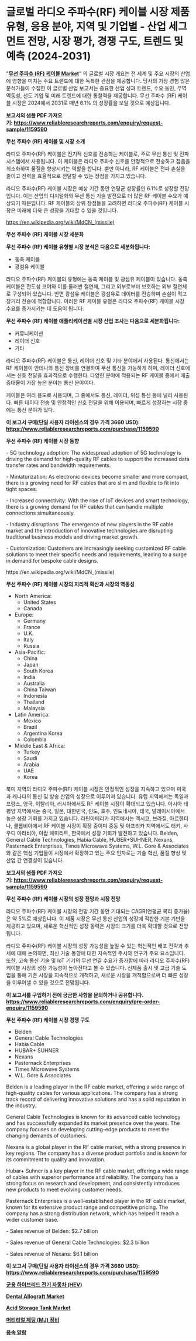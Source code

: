 <p><h1>글로벌 라디오 주파수(RF) 케이블 시장 제품 유형, 응용 분야, 지역 및 기업별 - 산업 세그먼트 전망, 시장 평가, 경쟁 구도, 트렌드 및 예측 (2024-2031)</h1></p><p>"<strong><a href="https://www.reliableresearchreports.com/global-radio-frequency-cable-market-in-global-r1159590">무선 주파수 (RF) 케이블 Market</a></strong>" 의 글로벌 시장 개요는 전 세계 및 주요 시장의 산업에 영향을 미치는 주요 트렌드에 대한 독특한 관점을 제공합니다. 당사의 가장 경험 많은 분석가들이 수집한 이 글로벌 산업 보고서는 중요한 산업 성과 트렌드, 수요 동인, 무역 역동성, 선도 기업 및 미래 트렌드에 대한 통찰력을 제공합니다. 무선 주파수 (RF) 케이블 시장은 2024에서 2031로 매년 6.1% 의 성장률을 보일 것으로 예상됩니다.</p>
<p><strong>보고서의 샘플 PDF 가져오기:&nbsp;<a href="https://www.reliableresearchreports.com/enquiry/request-sample/1159590">https://www.reliableresearchreports.com/enquiry/request-sample/1159590</a></strong></p>
<p><strong>무선 주파수 (RF) 케이블 및 시장 소개</strong></p>
<p><p>라디오 주파수(RF) 케이블은 전기적 신호를 전송하는 케이블로, 주로 무선 통신 및 전파 시스템에서 사용됩니다. 이 케이블은 라디오 주파수 신호를 안정적으로 전송하고 잡음을 최소화하여 품질을 향상시키는 역할을 합니다. 뿐만 아니라, RF 케이블은 전파 손실을 줄이고 전력을 효율적으로 전달할 수 있는 장점을 가지고 있습니다.</p><p>라디오 주파수(RF) 케이블 시장은 예상 기간 동안 연평균 성장률인 6.1%로 성장할 전망입니다. 이는 산업의 디지털화와 무선 통신 기술 발전으로 더 많은 RF 케이블 수요가 예상되기 때문입니다. RF 케이블의 상위 장점들을 고려하면 라디오 주파수(RF) 케이블 시장은 미래에 더욱 큰 성장을 기대할 수 있을 것입니다.</p></p>
<p><a href="https://en.wikipedia.org/wiki/MdCN_(missile)">https://en.wikipedia.org/wiki/MdCN_(missile)</a></p>
<p><strong>무선 주파수 (RF) 케이블 시장 세분화</strong></p>
<p><strong>무선 주파수 (RF) 케이블 유형별 시장 분석은 다음으로 세분화됩니다:</strong></p>
<p><ul><li>동축 케이블</li><li>광섬유 케이블</li></ul></p>
<p><p>라디오 주파수(RF) 케이블의 유형에는 동축 케이블 및 광섬유 케이블이 있습니다. 동축 케이블은 전도성 코어와 이를 둘러싼 절연체, 그리고 외부로부터 보호하는 외부 절연체로 구성되어 있습니다. 반면 광섬유 케이블은 광섬유로 데이터를 전송하며 손실이 적고 장거리 전송에 적합합니다. 이러한 RF 케이블 유형은 라디오 주파수(RF) 케이블 시장 수요를 증가시키는 데 도움이 됩니다.</p></p>
<p><strong>무선 주파수 (RF) 케이블 애플리케이션별 시장 산업 조사는 다음으로 세분화됩니다:</strong></p>
<p><ul><li>커뮤니케이션</li><li>레이더 신호</li><li>기타</li></ul></p>
<p><p>라디오 주파수(RF) 케이블은 통신, 레이더 신호 및 기타 분야에서 사용된다. 통신에서는 RF 케이블이 안테나와 통신 장비를 연결하여 무선 통신을 가능하게 하며, 레이더 신호에서는 신호 전달을 효과적으로 수행한다. 다양한 분야에 적용되는 RF 케이블 중에서 매출 증대율이 가장 높은 분야는 통신 분야이다.</p><p>케이블은 여러 용도로 사용되며, 그 중에서도 통신, 레이더, 위성 통신 등에 널리 사용된다. 빠른 데이터 전송 및 안정적인 신호 전달을 위해 이용되며, 빠르게 성장하는 시장 중에는 통신 분야가 있다.</p></p>
<p><strong>이 보고서 구매(단일 사용자 라이센스의 경우 가격 3660 USD): <a href="https://www.reliableresearchreports.com/purchase/1159590">https://www.reliableresearchreports.com/purchase/1159590</a></strong></p>
<p><strong>무선 주파수 (RF) 케이블 시장 동향</strong></p>
<p><p>- 5G technology adoption: The widespread adoption of 5G technology is driving the demand for high-quality RF cables to support the increased data transfer rates and bandwidth requirements.</p><p>- Miniaturization: As electronic devices become smaller and more compact, there is a growing need for RF cables that are slim and flexible to fit into tight spaces.</p><p>- Increased connectivity: With the rise of IoT devices and smart technology, there is a growing demand for RF cables that can handle multiple connections simultaneously.</p><p>- Industry disruptions: The emergence of new players in the RF cable market and the introduction of innovative technologies are disrupting traditional business models and driving market growth.</p><p>- Customization: Customers are increasingly seeking customized RF cable solutions to meet their specific needs and requirements, leading to a surge in demand for bespoke cable designs.</p></p>
<p>https://en.wikipedia.org/wiki/MdCN_(missile)</p>
<p><strong>무선 주파수 (RF) 케이블 시장의 지리적 확산과 시장의 역동성</strong></p>
<p><ul>
    <li>
        North America:
        <ul>
            <li>United States</li>
            <li>Canada</li>
        </ul>
    </li>
    <li>
        Europe:
        <ul>
            <li>Germany</li>
            <li>France</li>
            <li>U.K.</li>
            <li>Italy</li>
            <li>Russia</li>
        </ul>
    </li>
    <li>
        Asia-Pacific:
        <ul>
            <li>China</li>
            <li>Japan</li>
            <li>South Korea</li>
            <li>India</li>
            <li>Australia</li>
            <li>China Taiwan</li>
            <li>Indonesia</li>
            <li>Thailand</li>
            <li>Malaysia</li>
        </ul>
    </li>
    <li>
        Latin America:
        <ul>
            <li>Mexico</li>
            <li>Brazil</li>
            <li>Argentina Korea</li>
            <li>Colombia</li>
        </ul>
    </li>
    <li>
        Middle East & Africa:
        <ul>
            <li>Turkey</li>
            <li>Saudi</li>
            <li>Arabia</li>
            <li>UAE</li>
            <li>Korea</li>
        </ul>
    </li>
    </ul></p>
<p><p>북미 지역의 라디오 주파수(RF) 케이블 시장은 안정적인 성장을 지속하고 있으며 미국과 캐나다의 통신 및 방송 산업의 성장으로 이루어져 있습니다. 유럽 지역에서는 독일과 프랑스, 영국, 이탈리아, 러시아에서도 RF 케이블 시장이 확대되고 있습니다. 아시아 태평양 지역에서는 중국, 일본, 대한민국, 인도, 호주, 인도네시아, 태국, 말레이시아에서 높은 성장 기회를 가지고 있습니다. 라틴아메리카 지역에서는 멕시코, 브라질, 아르헨티나, 콜롬비아에서 RF 케이블 시장이 확장 중이며 중동 및 아프리카 지역에서도 터키, 사우디 아라비아, 아랍 에미리트, 한국에서 성장 기회가 발전하고 있습니다. Belden, General Cable Technologies, Habia Cable, HUBER+SUHNER, Nexans, Pasternack Enterprises, Times Microwave Systems, W.L. Gore & Associates와 같은 핵심 기업들이 시장에서 확장하고 있는 주요 인자로는 기술 혁신, 품질 향상 및 산업 간 연결성이 있습니다.</p></p>
<p><strong>보고서의 샘플 PDF 가져오기:&nbsp;<a href="https://www.reliableresearchreports.com/enquiry/request-sample/1159590">https://www.reliableresearchreports.com/enquiry/request-sample/1159590</a></strong></p>
<p><strong>무선 주파수 (RF) 케이블 시장의 성장 전망과 시장 전망</strong></p>
<p><p>라디오 주파수(RF) 케이블 시장의 전망 기간 동안 기대되는 CAGR(연평균 복리 증가율)은 약 5%로 예상됩니다. 이 제품 시장은 무선 통신 산업의 성장에 적합한 기본 기반을 제공하고 있으며, 새로운 혁신적인 성장 동력은 시장의 크기를 더욱 확대할 것으로 전망됩니다.</p><p>라디오 주파수(RF) 케이블 시장의 성장 가능성을 높일 수 있는 혁신적인 배포 전략과 추세에 대해 논의하면, 최신 기술 동향에 대한 지속적인 주시와 연구가 주요 요소입니다. 또한, 고속 통신 기술 및 IoT 기기의 무선 연결 수요가 증가함에 따라 라디오 주파수(RF) 케이블 시장의 성장 가능성이 높아진다고 볼 수 있습니다. 신제품 출시 및 고급 기술 도입을 통해 기존 시장을 지속적으로 개척하고, 새로운 시장을 개척함으로써 더 빠른 성장을 이루어낼 수 있을 것으로 전망됩니다.</p></p>
<p><strong>이 보고서를 구입하기 전에 궁금한 사항을 문의하거나 공유합니다. <a href="https://www.reliableresearchreports.com/enquiry/pre-order-enquiry/1159590">https://www.reliableresearchreports.com/enquiry/pre-order-enquiry/1159590</a></strong></p>
<p><strong>무선 주파수 (RF) 케이블 시장 경쟁 구도</strong></p>
<p><ul><li>Belden</li><li>General Cable Technologies</li><li>Habia Cable</li><li>HUBAR+ SUHNER</li><li>Nexans</li><li>Pasternack Enterprises</li><li>Times Microwave Systems</li><li>W.L. Gore & Associates</li></ul></p>
<p><p>Belden is a leading player in the RF cable market, offering a wide range of high-quality cables for various applications. The company has a strong track record of delivering innovative solutions and has a solid reputation in the industry. </p><p>General Cable Technologies is known for its advanced cable technology and has successfully expanded its market presence over the years. The company focuses on developing cutting-edge products to meet the changing demands of customers.</p><p>Nexans is a global player in the RF cable market, with a strong presence in key regions. The company has a diverse product portfolio and is known for its commitment to quality and innovation.</p><p>Hubar+ Suhner is a key player in the RF cable market, offering a wide range of cables with superior performance and reliability. The company has a strong focus on research and development, and consistently introduces new products to meet evolving customer needs.</p><p>Pasternack Enterprises is a well-established player in the RF cable market, known for its extensive product range and competitive pricing. The company has a strong distribution network, which has helped it reach a wider customer base.</p><p>- Sales revenue of Belden: $2.7 billion</p><p>- Sales revenue of General Cable Technologies: $2.3 billion</p><p>- Sales revenue of Nexans: $6.1 billion</p></p>
<p><strong>이 보고서 구매(단일 사용자 라이센스의 경우 가격 3660 USD): <a href="https://www.reliableresearchreports.com/purchase/1159590">https://www.reliableresearchreports.com/purchase/1159590</a></strong></p>
<p><strong><p><a href="https://github.com/LuckeyCorbin/Market-Research-Report-List-2/blob/main/823687184967.md">군용 하이브리드 전기 자동차 (HEV)</a></p><p><a href="https://github.com/ajiariaa/Market-Research-Report-List-1/blob/main/dental-allograft-market.md">Dental Allograft Market</a></p><p><a href="https://medium.com/@elizbethsmithb208/acid-storage-tank-market-share-market-analysis-growth-trends-forecasts-for-period-from-2024-ae974a62c7ac">Acid Storage Tank Market</a></p><p><a href="https://github.com/shampaakter36/Market-Research-Report-List-2/blob/main/196684684966.md">머티리얼 제팅 (MJ) 장비</a></p><p><a href="https://medium.com/@conradkirrlin76575/%EB%B0%94%EB%9E%8C-%EC%86%8D%EB%8F%84-%EA%B2%BD%EB%B3%B4-%EC%8B%9C%EC%9E%A5-%EA%B7%9C%EB%AA%A8%EB%8A%94-%EC%97%B0%ED%8F%89%EA%B7%A0-%EC%84%B1%EC%9E%A5%EB%A5%A0-13-9-%EB%A1%9C-%EC%84%B1%EC%9E%A5%ED%95%98%EA%B3%A0-%EC%9E%88%EC%9C%BC%EB%A9%B0-%EC%9D%B4-%EB%B3%B4%EA%B3%A0%EC%84%9C%EB%8A%94-%EC%8B%9C%EC%9E%A5-%EC%84%B8%EB%B6%84%ED%99%94-%EC%84%B1%EC%9E%A5-%EB%B0%8F-2024-2031%EB%85%84-%EC%98%88%EC%B8%A1-%EB%B6%84%EC%84%9D%EC%9D%84-%EB%8B%A4%EB%A3%B9%EB%8B%88%EB%8B%A4-63154521a4b8">풍속 알람</a></p></strong></p>
<p></p>